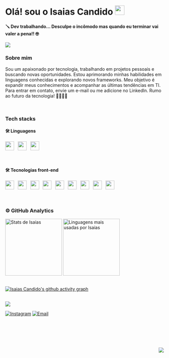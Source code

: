 # Olá! sou o Isaias Candido <img height="30px" style="margin-top: 5px" src="https://raw.githubusercontent.com/kaueMarques/kaueMarques/master/hi.gif" />
#### 🪛 Dev trabalhando... Desculpe o incômodo mas quando eu terminar vai valer a pena!! 🤓

<img src="https://komarev.com/ghpvc/?username=IS4I4SCANDID0&color=20c997" />

<br>

### Sobre mim 

Sou um apaixonado por tecnologia, trabalhando em projetos pessoais e buscando novas oportunidades. Estou aprimorando minhas habilidades em linguagens conhecidas e explorando novos frameworks. Meu objetivo é expandir meus conhecimentos e acompanhar as últimas tendências em TI. Para entrar em contato, envie um e-mail ou me adicione no LinkedIn. Rumo ao futuro da tecnologia! 🚀🧑🏻‍💻

<br>

### Tech stacks



#### 🛠️ Linguagens
<img height="28" src="https://img.shields.io/badge/JavaScript-323330?style=flat&logo=javascript&logoColor=F0DB4F" /> &nbsp; <img height="28" src="https://img.shields.io/badge/TypeScript-007ACC?style=flat&logo=typescript&logoColor=white" /> &nbsp; <img height="28" src="https://img.shields.io/badge/Python-FFD43B?style=flat&logo=python&logoColor=4B8BBE" />

<br>

#### 🛠️ Tecnologias front-end
<img height="28" src="https://img.shields.io/badge/HTML5-E44D26?style=flat&logo=html5&logoColor=white" /> &nbsp; <img height="28" src="https://img.shields.io/badge/CSS3-2965F1?style=flat&logo=css3&logoColor=white" /> &nbsp; <img height="28" src="https://img.shields.io/badge/styled--components-BF4F74?style=flat&logo=styled-components&logoColor=white" /> &nbsp;
<img height="28" src="https://img.shields.io/badge/Tailwind_CSS-38BDF8?style=flat&logo=tailwind-css&logoColor=white" /> &nbsp; <img height="28" src="https://img.shields.io/badge/Sass-bf4080?style=flat&logo=sass&logoColor=white" /> &nbsp; <img height="28" src="https://img.shields.io/badge/Framer_Motion-black?style=flat&logo=Framer&logoColor=white" /> &nbsp; <img height="28" src="https://img.shields.io/badge/Axios-5A29E4?style=flat&logo=Axios&logoColor=white"/> &nbsp; <img height="28" src="https://img.shields.io/badge/React-000000?style=flat&logo=react&logoColor=61DAFB" /> &nbsp; <img height="28" src="https://img.shields.io/badge/Next.js-000000?style=flat&logo=Next.js&logoColor=white" /> 

<br>

### ⚙️ GitHub Analytics
<div float="left">
  <img src="https://github-readme-stats.vercel.app/api?username=IS4I4SCANDID0&show_icons=true&hide_border=true&theme=tokyonight&bg_color=030118&include_all_commits=true&count_private=true" alt="Stats de Isaias" height="180em" />
  <img src="https://github-readme-stats.vercel.app/api/top-langs/?username=IS4I4SCANDID0&layout=compact&theme=tokyonight&hide_border=true&bg_color=030118" alt="Linguagens mais usadas por Isaias" height="180em" /> 
</div>

<br>

[![Isaias Candido's github activity graph](https://github-readme-activity-graph.vercel.app/graph?username=IS4I4SCANDID0&bg_color=030118&color=0aebb3&line=07a27b&point=0aebb3&area=true&hide_border=true)](https://github.com/ashutosh00710/github-readme-activity-graph)

<br>

<div>
  <a href="https://www.linkedin.com/in/isaias-c-dev-full-stack" target="_blank">
    <img src="https://img.shields.io/badge/LinkedIn-0077B5?style=flat&logo=linkedin&logoColor=white" />
  </a>
  <a href="https://www.instagram.com/isaiasmiranda_c/" target="_blank">
    
  </a>
</div>  


[![Instagram](https://img.shields.io/badge/Instagram-F56040?style=flat&logo=instagram&logoColor=white)](https://www.instagram.com/isaiasmiranda_c/)
[![Email](https://img.shields.io/badge/Microsoft_Outlook-0078D4?style=flat&logo=microsoft-outlook&logoColor=white)](mailto:isaiascandido92@outlook.com)

<br>
<br>
<br>
<br>
<br>
<!-- <img src="https://img.shields.io/badge/npm-white?style=for-the-badge&logo=npm&logoColor=red" /> -->

<div align="right">
<!--   ![54a4ca04f56e5b1d91c43f10744a9046](https://github.com/IS4I4SCANDID0/IS4I4SCANDID0/assets/114521368/75f867ce-1720-44b2-b098-2866ea43db90) -->
  <img src="https://github.com/IS4I4SCANDID0/IS4I4SCANDID0/assets/114521368/75f867ce-1720-44b2-b098-2866ea43db90" />
</div>

<!--https://img.shields.io/badge/Axios-5A29E4?style=for-the-badge&logo=Axios&logoColor=white
https://img.shields.io/badge/Git-black?style=for-the-badge&logo=GIT&logoColor=f76707
https://img.shields.io/badge/Framer_Motion-black?style=for-the-badge&logo=Framer&logoColor=white -->



